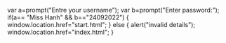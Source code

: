 var a=prompt("Entre your username");
 var b=prompt("Enter password:");
  	if(a== "Miss Hanh" && b=="24092022")
  	{
  	    window.location.href="start.html";
  	}
  	else
  	{
  		alert("invalid details");
  		window.location.href="index.html";
  	}
